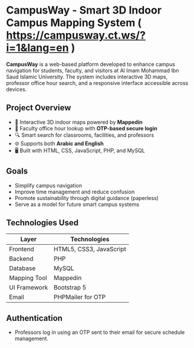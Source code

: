 # CampusWay - Smart 3D Indoor Campus Mapping System ( https://campusway.ct.ws/?i=1&lang=en )

**CampusWay** is a web-based platform developed to enhance campus navigation for students, faculty, and visitors at Al Imam Mohammad Ibn Saud Islamic University. The system includes interactive 3D maps, professor office hour search, and a responsive interface accessible across devices.

##  Project Overview

- 🧭 Interactive 3D indoor maps powered by **Mappedin**
- 📅 Faculty office hour lookup with **OTP-based secure login**
- 🔍 Smart search for classrooms, facilities, and professors
- 🌐 Supports both **Arabic and English**
- 🖥️ Built with HTML, CSS, JavaScript, PHP, and MySQL

##  Goals

- Simplify campus navigation
- Improve time management and reduce confusion
- Promote sustainability through digital guidance (paperless)
- Serve as a model for future smart campus systems

## Technologies Used

| Layer         | Technologies                  |
|--------------|-------------------------------|
| Frontend     | HTML5, CSS3, JavaScript       |
| Backend      | PHP                           |
| Database     | MySQL                         |
| Mapping Tool | Mappedin                      |
| UI Framework | Bootstrap 5                   |
| Email        | PHPMailer for OTP             |

##  Authentication

- Professors log in using an OTP sent to their email for secure schedule management.
